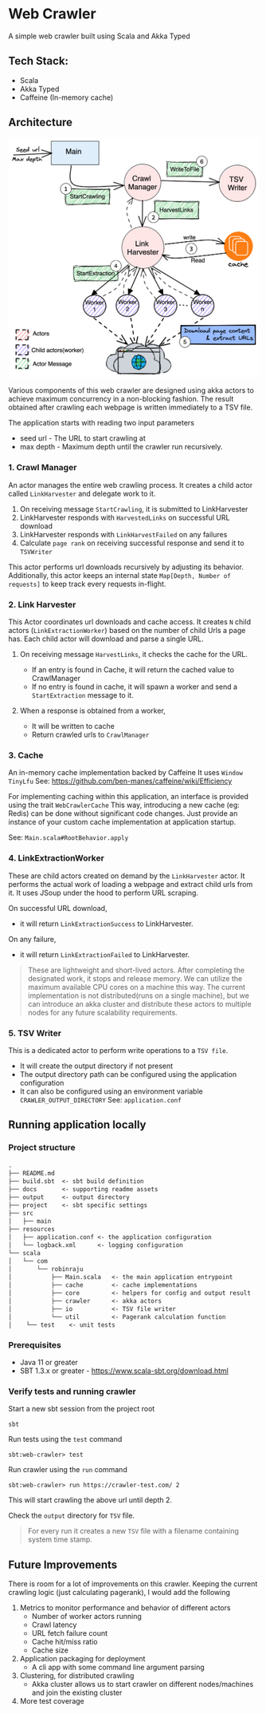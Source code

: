 # Web Crawler

A simple web crawler built using Scala and Akka Typed

## Tech Stack:

- Scala
- Akka Typed
- Caffeine (In-memory cache)

## Architecture

![Architecture](docs/web-crawler-arch.png)

Various components of this web crawler are designed using akka actors to achieve maximum concurrency
in a non-blocking fashion. The result obtained after crawling each webpage is written immediately
to a TSV file.

The application starts with reading two input parameters
  - seed url - The URL to start crawling at
  - max depth - Maximum depth until the crawler run recursively.

### 1. Crawl Manager

An actor manages the entire web crawling process. 
It creates a child actor called `LinkHarvester` and delegate work to it.

  1. On receiving message `StartCrawling`, it is submitted to LinkHarvester 
  2. LinkHarvester responds with `HarvestedLinks` on successful URL download 
  3. LinkHarvester responds with `LinkHarvestFailed` on any failures
  4. Calculate `page rank` on receiving successful response and send it to `TSVWriter`
  
This actor performs url downloads recursively by adjusting its behavior. Additionally, 
this actor keeps an internal state `Map[Depth, Number of requests]` to keep track every requests in-flight.

### 2. Link Harvester

This Actor coordinates url downloads and cache access.
It creates `N` child actors (`LinkExtractionWorker`) based on the number of child Urls a page has. 
Each child actor will download and parse a single URL.

  1. On receiving message `HarvestLinks`, it checks the cache for the URL. 
     - If an entry is found in Cache, it will return the cached value to CrawlManager
     - If no entry is found in cache, it will spawn a worker and send a `StartExtraction` message to it.
     
  2. When a response is obtained from a worker, 
     - It will be written to cache 
     - Return crawled urls to `CrawlManager`

### 3. Cache

An in-memory cache implementation backed by Caffeine It uses `Window TinyLfu`
See: https://github.com/ben-manes/caffeine/wiki/Efficiency

For implementing caching within this application, an interface is provided using the trait `WebCrawlerCache`
This way, introducing a new cache (eg: Redis) can be done without significant code changes.
Just provide an instance of your custom cache implementation at application startup.

See: `Main.scala#RootBehavior.apply`

### 4. LinkExtractionWorker

These are child actors created on demand by the `LinkHarvester` actor.
It performs the actual work of loading a webpage and extract child urls from it. 
It uses JSoup under the hood to perform URL scraping.

On successful URL download, 
  - it will return `LinkExtractionSuccess` to LinkHarvester. 
  
On any failure, 
  - it will return `LinkExtractionFailed` to LinkHarvester.

> These are lightweight and short-lived actors. After completing the designated work, it stops and release memory.
> We can utilize the maximum available CPU cores on a machine this way. 
> The current implementation is not distributed(runs on a single machine), 
> but we can introduce an akka cluster and distribute these actors to multiple nodes for any future scalability requirements.

### 5. TSV Writer

This is a dedicated actor to perform write operations to a `TSV file`. 
- It will create the output directory if not present
- The output directory path can be configured using the application configuration
- It can also be configured using an environment variable `CRAWLER_OUTPUT_DIRECTORY`
See: `application.conf`



## Running application locally

### Project structure

```
.
├── README.md
├── build.sbt  <- sbt build definition
├── docs       <- supporting readme assets
├── output     <- output directory
├── project    <- sbt specific settings
├── src   
│   ├── main
├── resources
│   ├── application.conf <- the application configuration
│   └── logback.xml      <- logging configuration
└── scala
│   └── com
│       └── robinraju
│           ├── Main.scala   <- the main application entrypoint
│           ├── cache        <- cache implementations
│           ├── core         <- helpers for config and output result
│           ├── crawler      <- akka actors 
│           ├── io           <- TSV file writer
│           └── util         <- Pagerank calculation function
│    └── test    <- unit tests

```

### Prerequisites

- Java 11 or greater 
- SBT 1.3.x or greater - https://www.scala-sbt.org/download.html

### Verify tests and running crawler

Start a new sbt session from the project root
```
sbt 
```
Run tests using the `test` command

```
sbt:web-crawler> test
```

Run crawler using the `run` command
```
sbt:web-crawler> run https://crawler-test.com/ 2
```
This will start crawling the above url until depth 2.

Check the `output` directory for `TSV` file.

> For every run it creates a new `TSV` file with a filename containing system time stamp.


## Future Improvements

There is room for a lot of improvements on this crawler. Keeping the current crawling logic (just calculating pagerank),
I would add the following 

 1. Metrics to monitor performance and behavior of different actors
    - Number of worker actors running
    - Crawl latency
    - URL fetch failure count
    - Cache hit/miss ratio
    - Cache size
 2. Application packaging for deployment
    - A cli app with some command line argument parsing
 3. Clustering, for distributed crawling
    - Akka cluster allows us to start crawler on different nodes/machines and join the existing cluster
 4. More test coverage 

